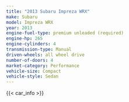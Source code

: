 ```yaml
---
title: "2013 Subaru Impreza WRX"
make: Subaru
model: Impreza WRX
year: 2013
engine-fuel-type: premium unleaded (required)
engine-hp: 265
engine-cylinders: 4
transmission-type: Manual
driven-wheels: all wheel drive
number-of-doors: 4
market-category: Performance
vehicle-size: Compact
vehicle-style: Sedan
---
```


{{< car_info >}}
